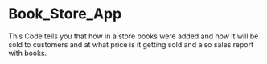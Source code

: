 # Book_Store_App
This Code tells you that how in a store books were added and how it will be sold to customers and at what price is it getting sold and also sales report with books.
